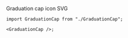 Graduation cap icon SVG

```tsx
import GraduationCap from "./GraduationCap";

<GraduationCap />;
```

